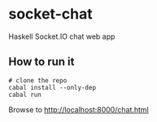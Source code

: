 socket-chat
===========

Haskell Socket.IO chat web app

How to run it
-------------

```
# clone the repo
cabal install --only-dep
cabal run
```

Browse to [http://localhost:8000/chat.html](http://localhost:8000/chat.html)
